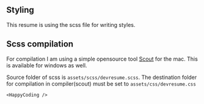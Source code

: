 ## Styling

This resume is using the scss file for writing styles.

## Scss compilation

For compilation I am using a simple opensource tool [Scout](https://scout-app.io/) for the mac. This is available for windows as well.

Source folder of scss is `assets/scss/devresume.scss`. The destination folder for compilation in compiler(scout) must be set to `assets/css/devresume.css`


`<HappyCoding />`
